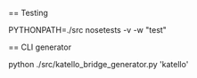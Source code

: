 == Testing

   PYTHONPATH=./src nosetests -v -w "test"

== CLI generator

   python ./src/katello_bridge_generator.py 'katello'
